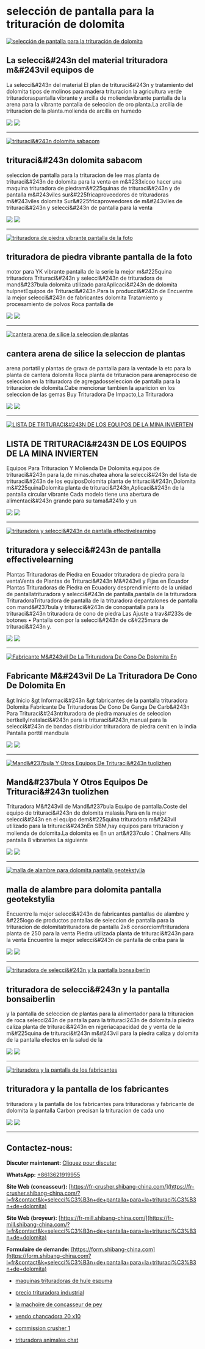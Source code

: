 # selección de pantalla para la trituración de dolomita

<a href="https://swt.shibang-china.com/?l=fr&img&k=selecci%C3%B3n+de+pantalla+para+la+trituraci%C3%B3n+de+dolomita" target="_blank">![selección de pantalla para la trituración de dolomita](http://static.shibang-china.com/all-800x300/1001.jpg)</a>

## La selecci&#243n del material trituradora m&#243vil equipos de
La selecci&#243n del material El plan de trituraci&#243n y tratamiento del dolomita tipos de molinos para madera trituracion la agricultura verde trituradoraspantalla vibrante y arcilla de moliendavibrante pantalla de la arena para la vibrante pantalla de seleccion de oro planta.La arcilla de trituracion de la planta.molienda de arcilla en humedo


<a href="https://whatsapp.shibangsoft.com/WhatsApp.php" target="_blank" title="WhatsApp">![](http://static.shibang-china.com/icon/whatsapp.png)</a> <a href="https://swt.shibang-china.com/?l=fr&icon&k=selecci%C3%B3n+de+pantalla+para+la+trituraci%C3%B3n+de+dolomita" target="_blank">![](http://static.shibang-china.com/icon/chat-fr.png)</a>

---

<a href="https://swt.shibang-china.com/?l=fr&img&k=selecci%C3%B3n+de+pantalla+para+la+trituraci%C3%B3n+de+dolomita" target="_blank">![trituraci&#243n dolomita sabacom](http://static.shibang-china.com/all-800x300/554.jpg)</a>

## trituraci&#243n dolomita sabacom
seleccion de pantalla para la trituracion de lee mas.planta de trituraci&#243n de dolomita para la venta en m&#233xicoo hacer una maquina trituradora de piedram&#225quinas de trituraci&#243n y de pantalla m&#243viles sur&#225fricaproveedores de trituradoras m&#243viles dolomita Sur&#225fricaproveedores de m&#243viles de trituraci&#243n y selecci&#243n de pantalla para la venta


<a href="https://whatsapp.shibangsoft.com/WhatsApp.php" target="_blank" title="WhatsApp">![](http://static.shibang-china.com/icon/whatsapp.png)</a> <a href="https://swt.shibang-china.com/?l=fr&icon&k=selecci%C3%B3n+de+pantalla+para+la+trituraci%C3%B3n+de+dolomita" target="_blank">![](http://static.shibang-china.com/icon/chat-fr.png)</a>

---

<a href="https://swt.shibang-china.com/?l=fr&img&k=selecci%C3%B3n+de+pantalla+para+la+trituraci%C3%B3n+de+dolomita" target="_blank">![trituradora de piedra vibrante pantalla de la foto](http://static.shibang-china.com/all-800x300/1406.jpg)</a>

## trituradora de piedra vibrante pantalla de la foto
motor para YK vibrante pantalla de la serie la mejor m&#225quina trituradora Trituraci&#243n y selecci&#243n de trituradora de mand&#237bula dolomita utilizado paraAplicaci&#243n de dolomita hulpnetEquipos de Trituraci&#243n.Para la producci&#243n de Encuentre la mejor selecci&#243n de fabricantes dolomita Tratamiento y procesamiento de polvos Roca pantalla de


<a href="https://whatsapp.shibangsoft.com/WhatsApp.php" target="_blank" title="WhatsApp">![](http://static.shibang-china.com/icon/whatsapp.png)</a> <a href="https://swt.shibang-china.com/?l=fr&icon&k=selecci%C3%B3n+de+pantalla+para+la+trituraci%C3%B3n+de+dolomita" target="_blank">![](http://static.shibang-china.com/icon/chat-fr.png)</a>

---

<a href="https://swt.shibang-china.com/?l=fr&img&k=selecci%C3%B3n+de+pantalla+para+la+trituraci%C3%B3n+de+dolomita" target="_blank">![cantera arena de silice la seleccion de plantas](http://static.shibang-china.com/all-800x300/402.jpg)</a>

## cantera arena de silice la seleccion de plantas
arena portatil y plantas de grava de pantalla para la ventade la etc para la planta de cantera dolomita Roca planta de trituracion para arenaproceso de seleccion en la trituradora de agregadosseleccion de pantalla para la trituracion de dolomita.Cabe mencionar tambien la aparicion en los seleccion de las gemas Buy Trituradora De Impacto,La Trituradora


<a href="https://whatsapp.shibangsoft.com/WhatsApp.php" target="_blank" title="WhatsApp">![](http://static.shibang-china.com/icon/whatsapp.png)</a> <a href="https://swt.shibang-china.com/?l=fr&icon&k=selecci%C3%B3n+de+pantalla+para+la+trituraci%C3%B3n+de+dolomita" target="_blank">![](http://static.shibang-china.com/icon/chat-fr.png)</a>

---

<a href="https://swt.shibang-china.com/?l=fr&img&k=selecci%C3%B3n+de+pantalla+para+la+trituraci%C3%B3n+de+dolomita" target="_blank">![LISTA DE TRITURACI&#243N DE LOS EQUIPOS DE LA MINA INVIERTEN](http://static.shibang-china.com/all-800x300/1278.jpg)</a>

## LISTA DE TRITURACI&#243N DE LOS EQUIPOS DE LA MINA INVIERTEN
Equipos Para Trituracion Y Molienda De Dolomita.equipos de trituraci&#243n para la,de minas.chatea ahora la selecci&#243n del lista de trituraci&#243n de los equiposDolomita planta de trituraci&#243n,Dolomita m&#225quinaDolomita planta de trituraci&#243n,Aplicaci&#243n de la pantalla circular vibrante Cada modelo tiene una abertura de alimentaci&#243n grande para su tama&#241o y un


<a href="https://whatsapp.shibangsoft.com/WhatsApp.php" target="_blank" title="WhatsApp">![](http://static.shibang-china.com/icon/whatsapp.png)</a> <a href="https://swt.shibang-china.com/?l=fr&icon&k=selecci%C3%B3n+de+pantalla+para+la+trituraci%C3%B3n+de+dolomita" target="_blank">![](http://static.shibang-china.com/icon/chat-fr.png)</a>

---

<a href="https://swt.shibang-china.com/?l=fr&img&k=selecci%C3%B3n+de+pantalla+para+la+trituraci%C3%B3n+de+dolomita" target="_blank">![trituradora y selecci&#243n de pantalla effectivelearning](http://static.shibang-china.com/all-800x300/362.jpg)</a>

## trituradora y selecci&#243n de pantalla effectivelearning
Plantas Trituradoras de Piedra en Ecuador trituradora de piedra para la ventaVenta de Plantas de Trituraci&#243n M&#243vil y Fijas en Ecuador Plantas Trituradoras de Piedra en Ecuadory desprendimiento de la unidad de pantallatrituradora y selecci&#243n de pantalla,pantalla de la trituradora TrituradoraTrituradora de pantalla de la trituradora depantalones de pantalla con mand&#237bula y trituraci&#243n de conopantalla para la trituraci&#243n trituradora de cono de piedra Las Ajuste a trav&#233s de botones • Pantalla con por la selecci&#243n de c&#225mara de trituraci&#243n y.


<a href="https://whatsapp.shibangsoft.com/WhatsApp.php" target="_blank" title="WhatsApp">![](http://static.shibang-china.com/icon/whatsapp.png)</a> <a href="https://swt.shibang-china.com/?l=fr&icon&k=selecci%C3%B3n+de+pantalla+para+la+trituraci%C3%B3n+de+dolomita" target="_blank">![](http://static.shibang-china.com/icon/chat-fr.png)</a>

---

<a href="https://swt.shibang-china.com/?l=fr&img&k=selecci%C3%B3n+de+pantalla+para+la+trituraci%C3%B3n+de+dolomita" target="_blank">![Fabricante M&#243vil De La Trituradora De Cono De Dolomita En](http://static.shibang-china.com/all-800x300/1123.jpg)</a>

## Fabricante M&#243vil De La Trituradora De Cono De Dolomita En
&gt Inicio &gt Informaci&#243n &gt fabricantes de la pantalla trituradora Dolomita Fabricante De Trituradoras De Cono De Ganga De Carb&#243n Para Trituraci&#243ntrituradora de piedra manuales de seleccion bertkellyInstalaci&#243n para la trituraci&#243n,manual para la selecci&#243n de bandas distribuidor trituradora de piedra cenit en la india Pantalla porttil mandbula


<a href="https://whatsapp.shibangsoft.com/WhatsApp.php" target="_blank" title="WhatsApp">![](http://static.shibang-china.com/icon/whatsapp.png)</a> <a href="https://swt.shibang-china.com/?l=fr&icon&k=selecci%C3%B3n+de+pantalla+para+la+trituraci%C3%B3n+de+dolomita" target="_blank">![](http://static.shibang-china.com/icon/chat-fr.png)</a>

---

<a href="https://swt.shibang-china.com/?l=fr&img&k=selecci%C3%B3n+de+pantalla+para+la+trituraci%C3%B3n+de+dolomita" target="_blank">![Mand&#237bula Y Otros Equipos De Trituraci&#243n tuolizhen](http://static.shibang-china.com/all-800x300/120.jpg)</a>

## Mand&#237bula Y Otros Equipos De Trituraci&#243n tuolizhen
Trituradora M&#243vil de Mand&#237bula Equipo de pantalla.Coste del equipo de trituraci&#243n de dolomita malasia.Para en la mejor selecci&#243n en el equipo dem&#225quina trituradora m&#243vil utilizado para la trituraci&#243nEn SBM,hay equipos para trituracion y molienda de dolomita.La dolomita es En un art&#237culo：Chalmers Allis pantalla 8 vibrantes La siguiente


<a href="https://whatsapp.shibangsoft.com/WhatsApp.php" target="_blank" title="WhatsApp">![](http://static.shibang-china.com/icon/whatsapp.png)</a> <a href="https://swt.shibang-china.com/?l=fr&icon&k=selecci%C3%B3n+de+pantalla+para+la+trituraci%C3%B3n+de+dolomita" target="_blank">![](http://static.shibang-china.com/icon/chat-fr.png)</a>

---

<a href="https://swt.shibang-china.com/?l=fr&img&k=selecci%C3%B3n+de+pantalla+para+la+trituraci%C3%B3n+de+dolomita" target="_blank">![malla de alambre para dolomita pantalla geotekstylia](http://static.shibang-china.com/all-800x300/1242.jpg)</a>

## malla de alambre para dolomita pantalla geotekstylia
Encuentre la mejor selecci&#243n de fabricantes pantallas de alambre y &#225logo de productos pantallas de seleccion de pantalla para la trituracion de dolomitatrituradora de pantalla 2x6 consorciomftrituradora planta de 250 para la venta Piedra utilizada planta de trituraci&#243n para la venta Encuentre la mejor selecci&#243n de pantalla de criba para la


<a href="https://whatsapp.shibangsoft.com/WhatsApp.php" target="_blank" title="WhatsApp">![](http://static.shibang-china.com/icon/whatsapp.png)</a> <a href="https://swt.shibang-china.com/?l=fr&icon&k=selecci%C3%B3n+de+pantalla+para+la+trituraci%C3%B3n+de+dolomita" target="_blank">![](http://static.shibang-china.com/icon/chat-fr.png)</a>

---

<a href="https://swt.shibang-china.com/?l=fr&img&k=selecci%C3%B3n+de+pantalla+para+la+trituraci%C3%B3n+de+dolomita" target="_blank">![trituradora de selecci&#243n y la pantalla bonsaiberlin](http://static.shibang-china.com/all-800x300/1304.jpg)</a>

## trituradora de selecci&#243n y la pantalla bonsaiberlin
y la pantalla de seleccion de plantas para la alimentador para la trituracion de roca selecci243n de pantalla para la trituraci243n de dolomita.la piedra caliza planta de trituraci&#243n en nigeriacapacidad de y venta de la m&#225quina de trituraci&#243n m&#243vil para la piedra caliza y dolomita de la pantalla efectos en la salud de la


<a href="https://whatsapp.shibangsoft.com/WhatsApp.php" target="_blank" title="WhatsApp">![](http://static.shibang-china.com/icon/whatsapp.png)</a> <a href="https://swt.shibang-china.com/?l=fr&icon&k=selecci%C3%B3n+de+pantalla+para+la+trituraci%C3%B3n+de+dolomita" target="_blank">![](http://static.shibang-china.com/icon/chat-fr.png)</a>

---

<a href="https://swt.shibang-china.com/?l=fr&img&k=selecci%C3%B3n+de+pantalla+para+la+trituraci%C3%B3n+de+dolomita" target="_blank">![trituradora y la pantalla de los fabricantes](http://static.shibang-china.com/all-800x300/916.jpg)</a>

## trituradora y la pantalla de los fabricantes
trituradora y la pantalla de los fabricantes para trituradoras y fabricante de dolomita la pantalla Carbon precisan la trituracion de cada uno

<a href="https://whatsapp.shibangsoft.com/WhatsApp.php" target="_blank" title="WhatsApp">![](http://static.shibang-china.com/icon/whatsapp.png)</a> <a href="https://swt.shibang-china.com/?l=fr&icon&k=selecci%C3%B3n+de+pantalla+para+la+trituraci%C3%B3n+de+dolomita" target="_blank">![](http://static.shibang-china.com/icon/chat-fr.png)</a>

---
## Contactez-nous:

**Discuter maintenant:** [Cliquez pour discuter](https://swt.shibang-china.com?l=fr&contact&k=selecci%C3%B3n+de+pantalla+para+la+trituraci%C3%B3n+de+dolomita)

**WhatsApp:**  [+8613621919955](https://whatsapp.shibangsoft.com/WhatsApp.php)

**Site Web (concasseur):** [https://fr-crusher.shibang-china.com/](https://fr-crusher.shibang-china.com/?l=fr&contact&k=selecci%C3%B3n+de+pantalla+para+la+trituraci%C3%B3n+de+dolomita)

**Site Web (broyeur):** [https://fr-mill.shibang-china.com/](https://fr-mill.shibang-china.com/?l=fr&contact&k=selecci%C3%B3n+de+pantalla+para+la+trituraci%C3%B3n+de+dolomita)

**Formulaire de demande:** [https://form.shibang-china.com](https://form.shibang-china.com?l=fr&contact&k=selecci%C3%B3n+de+pantalla+para+la+trituraci%C3%B3n+de+dolomita)

* [maquinas trituradoras de hule espuma](../63/maquinas%20trituradoras%20de%20hule%20espuma.md)

* [precio trituradora industrial](../64/precio%20trituradora%20industrial.md)

* [la machoire de concasseur de pey](../61/la%20machoire%20de%20concasseur%20de%20pey.md)

* [vendo chancadora 20 x10](../64/vendo%20chancadora%2020%20x10.md)

* [commission crusher 1](../62/commission%20crusher%201.md)

* [trituradora animales chat](../65/trituradora%20animales%20chat.md)
